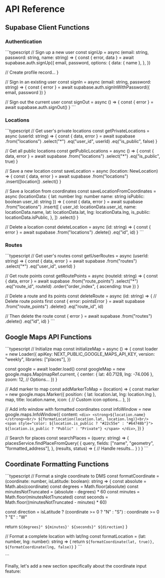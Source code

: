 # API Reference

## Supabase Client Functions

### Authentication

\`\`\`typescript
// Sign up a new user
const signUp = async (email: string, password: string, name: string) => {
  const { error, data } = await supabase.auth.signUp({
    email,
    password,
    options: {
      data: { name },
    },
  })
  
  // Create profile record...
}

// Sign in an existing user
const signIn = async (email: string, password: string) => {
  const { error } = await supabase.auth.signInWithPassword({ 
    email, 
    password 
  })
}

// Sign out the current user
const signOut = async () => {
  const { error } = await supabase.auth.signOut()
}
\`\`\`

### Locations

\`\`\`typescript
// Get user's private locations
const getPrivateLocations = async (userId: string) => {
  const { data, error } = await supabase
    .from("locations")
    .select("*")
    .eq("user_id", userId)
    .eq("is_public", false)
}

// Get all public locations
const getPublicLocations = async () => {
  const { data, error } = await supabase
    .from("locations")
    .select("*")
    .eq("is_public", true)
}

// Save a new location
const saveLocation = async (location: NewLocation) => {
  const { data, error } = await supabase
    .from("locations")
    .insert([location])
    .select()
}

// Save a location from coordinates
const saveLocationFromCoordinates = async (locationData: {
  lat: number
  lng: number
  name: string
  isPublic: boolean
  user_id: string
}) => {
  const { data, error } = await supabase
    .from("locations")
    .insert([
      {
        user_id: locationData.user_id,
        name: locationData.name,
        lat: locationData.lat,
        lng: locationData.lng,
        is_public: locationData.isPublic,
      },
    ])
    .select()
}

// Delete a location
const deleteLocation = async (id: string) => {
  const { error } = await supabase
    .from("locations")
    .delete()
    .eq("id", id)
}
\`\`\`

### Routes

\`\`\`typescript
// Get user's routes
const getUserRoutes = async (userId: string) => {
  const { data, error } = await supabase
    .from("routes")
    .select("*")
    .eq("user_id", userId)
}

// Get route points
const getRoutePoints = async (routeId: string) => {
  const { data, error } = await supabase
    .from("route_points")
    .select("*")
    .eq("route_id", routeId)
    .order("order_index", { ascending: true })
}

// Delete a route and its points
const deleteRoute = async (id: string) => {
  // Delete route points first
  const { error: pointsError } = await supabase
    .from("route_points")
    .delete()
    .eq("route_id", id)
    
  // Then delete the route
  const { error } = await supabase
    .from("routes")
    .delete()
    .eq("id", id)
}
\`\`\`

## Google Maps API Functions

\`\`\`typescript
// Initialize map
const initializeMap = async () => {
  const loader = new Loader({
    apiKey: NEXT_PUBLIC_GOOGLE_MAPS_API_KEY,
    version: "weekly",
    libraries: ["places"],
  })
  
  const google = await loader.load()
  const googleMap = new google.maps.Map(mapRef.current, {
    center: { lat: 40.7128, lng: -74.006 },
    zoom: 12,
    // Options...
  })
}

// Add marker to map
const addMarkerToMap = (location) => {
  const marker = new google.maps.Marker({
    position: { lat: location.lat, lng: location.lng },
    map,
    title: location.name,
    icon: {
      // Custom icon options...
    },
  })
  
  // Add info window with formatted coordinates
  const infoWindow = new google.maps.InfoWindow({
    content: `
      <div>
        <strong>${location.name}</strong><br/>
        ${formatLocation(location.lat, location.lng)}<br/>
        <span style="color: ${location.is_public ? "#22c55e" : "#64748b"}">
          ${location.is_public ? "Public" : "Private"}
        </span>
      </div>
    `,
  })
}

// Search for places
const searchPlaces = (query: string) => {
  placesService.findPlaceFromQuery(
    {
      query,
      fields: ["name", "geometry", "formatted_address"],
    },
    (results, status) => {
      // Handle results...
    }
  )
}
\`\`\`

## Coordinate Formatting Functions

\`\`\`typescript
// Format a single coordinate to DMS
const formatCoordinate = (coordinate: number, isLatitude: boolean): string => {
  const absolute = Math.abs(coordinate)
  const degrees = Math.floor(absolute)
  const minutesNotTruncated = (absolute - degrees) * 60
  const minutes = Math.floor(minutesNotTruncated)
  const seconds = Math.floor((minutesNotTruncated - minutes) * 60)

  const direction = isLatitude ? (coordinate >= 0 ? "N" : "S") : coordinate >= 0 ? "E" : "W"

  return `${degrees}° ${minutes}' ${seconds}" ${direction}`
}

// Format a complete location with lat/lng
const formatLocation = (lat: number, lng: number): string => {
  return `${formatCoordinate(lat, true)}, ${formatCoordinate(lng, false)}`
}
\`\`\`

\`\`\`

Finally, let's add a new section specifically about the coordinate input feature:
